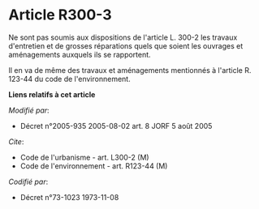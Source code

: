 # Article R300-3

Ne sont pas soumis aux dispositions de l'article L. 300-2 les travaux d'entretien et de grosses réparations quels que soient
les ouvrages et aménagements auxquels ils se rapportent.

Il en va de même des travaux et aménagements mentionnés à l'article R. 123-44 du code de l'environnement.

**Liens relatifs à cet article**

_Modifié par_:

  - Décret n°2005-935 2005-08-02 art. 8 JORF 5 août 2005

_Cite_:

  - Code de l'urbanisme - art. L300-2 (M)
  - Code de l'environnement - art. R123-44 (M)

_Codifié par_:

  - Décret n°73-1023 1973-11-08
